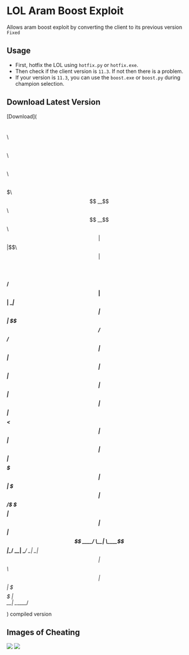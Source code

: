 # LOL Aram Boost Exploit
Allows aram boost exploit by converting the client to its previous version `Fixed`

## Usage
- First, hotfix the LOL using `hotfix.py` or `hotfix.exe`.
- Then check if the client version is `11.3`. If not then there is a problem.
- If your version is `11.3`, you can use the `boost.exe` or `boost.py` during champion selection.

## Download Latest Version
[Download](                                                            
                                                            
 $$$$$$\   $$$$$$\  $$\   $$\ $$\   $$\  $$$$$$\  $$$$$$$\  
$$  __$$\ $$  __$$\ $$ |  $$ |\$$\ $$  |$$  __$$\ $$  __$$\ 
$$ /  $$ |$$ |  \__|$$ |  $$ | \$$$$  / $$ /  $$ |$$ |  $$ |
$$ |  $$ |$$ |      $$ |  $$ | $$  $$<  $$ |  $$ |$$ |  $$ |
$$$$$$$  |$$ |      \$$$$$$$ |$$  /\$$\ \$$$$$$  |$$ |  $$ |
$$  ____/ \__|       \____$$ |\__/  \__| \______/ \__|  \__|
$$ |                $$\   $$ |                              
$$ |                \$$$$$$  |                              
\__|                 \______/                             

) compiled version

## Images of Cheating
<img src=".gifs/Hotfix.gif">
<img src=".gifs/Boost.gif">
